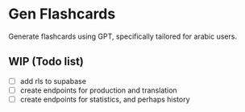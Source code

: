 # Gen Flashcards

Generate flashcards using GPT, specifically tailored for arabic users.

## WIP (Todo list)

- [ ] add rls to supabase 
- [ ] create endpoints for production and translation
- [ ] create endpoints for statistics, and perhaps history

